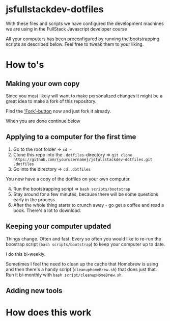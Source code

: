 # jsfullstackdev-dotfiles
With these files and scripts we have configured the development machines we are using in the FullStack Javascript developer course

All your computers has been preconfigured by running the bootstrapping scripts as described below. Feel free to tweak them to your liking.

# How to's

## Making your own copy
Since you most likely will want to make personalized changes it might be a great idea to make a fork of this repository.

Find the ['Fork'-button](https://github.com/saltsthlm/jsfullstackdev-dotfiles#fork-destination-box) now and just fork it already.

When you are done continue below

## Applying to a computer for the first time

1. Go to the root folder => `cd ~`
2. Clone this repo into the `.dotfiles`-directory => `git clone https://github.com/{yourusername}/jsfullstackdev-dotfiles.git .dotfiles`
3. Go into the directory => `cd .dotfiles`

You now have a copy of the dotfiles on your own computer.

4. Run the bootstrapping script => `bash scripts/bootstrap`
5. Stay around for a few minutes, because there will be some questions early in the process
6. After the whole thing starts to crunch away - go get a coffee and read a book. There's a lot to download.

## Keeping your computer updated

Things change. Often and fast. Every so often you would like to re-run the boostrap script (`bash scripts/bootstrap`) to keep your computer up to date.

I do this bi-weekly.

Sometimes I feel the need to clean up the cache that Homebrew is using and then there's a handy script (`cleanupHomeBrew.sh`) that does just that. Run it bi-monthly with `bash script/cleanupHomeBrew.sh`.

## Adding new tools

# How does this work

